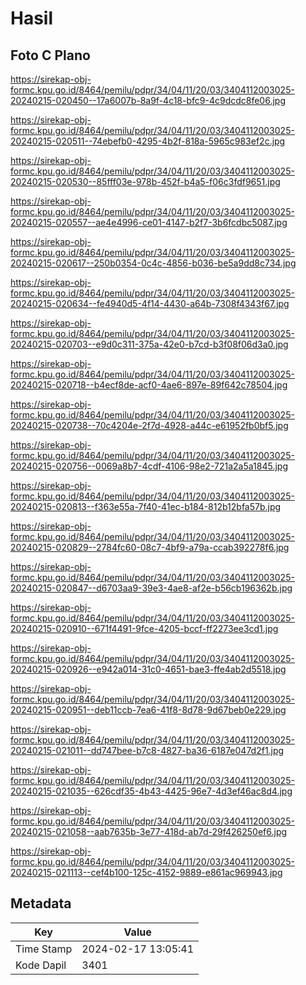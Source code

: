# Hasil

## Foto C Plano

https://sirekap-obj-formc.kpu.go.id/8464/pemilu/pdpr/34/04/11/20/03/3404112003025-20240215-020450--17a6007b-8a9f-4c18-bfc9-4c9dcdc8fe06.jpg

https://sirekap-obj-formc.kpu.go.id/8464/pemilu/pdpr/34/04/11/20/03/3404112003025-20240215-020511--74ebefb0-4295-4b2f-818a-5965c983ef2c.jpg

https://sirekap-obj-formc.kpu.go.id/8464/pemilu/pdpr/34/04/11/20/03/3404112003025-20240215-020530--85fff03e-978b-452f-b4a5-f06c3fdf9651.jpg

https://sirekap-obj-formc.kpu.go.id/8464/pemilu/pdpr/34/04/11/20/03/3404112003025-20240215-020557--ae4e4996-ce01-4147-b2f7-3b6fcdbc5087.jpg

https://sirekap-obj-formc.kpu.go.id/8464/pemilu/pdpr/34/04/11/20/03/3404112003025-20240215-020617--250b0354-0c4c-4856-b036-be5a9dd8c734.jpg

https://sirekap-obj-formc.kpu.go.id/8464/pemilu/pdpr/34/04/11/20/03/3404112003025-20240215-020634--fe4940d5-4f14-4430-a64b-7308f4343f67.jpg

https://sirekap-obj-formc.kpu.go.id/8464/pemilu/pdpr/34/04/11/20/03/3404112003025-20240215-020703--e9d0c311-375a-42e0-b7cd-b3f08f06d3a0.jpg

https://sirekap-obj-formc.kpu.go.id/8464/pemilu/pdpr/34/04/11/20/03/3404112003025-20240215-020718--b4ecf8de-acf0-4ae6-897e-89f642c78504.jpg

https://sirekap-obj-formc.kpu.go.id/8464/pemilu/pdpr/34/04/11/20/03/3404112003025-20240215-020738--70c4204e-2f7d-4928-a44c-e61952fb0bf5.jpg

https://sirekap-obj-formc.kpu.go.id/8464/pemilu/pdpr/34/04/11/20/03/3404112003025-20240215-020756--0069a8b7-4cdf-4106-98e2-721a2a5a1845.jpg

https://sirekap-obj-formc.kpu.go.id/8464/pemilu/pdpr/34/04/11/20/03/3404112003025-20240215-020813--f363e55a-7f40-41ec-b184-812b12bfa57b.jpg

https://sirekap-obj-formc.kpu.go.id/8464/pemilu/pdpr/34/04/11/20/03/3404112003025-20240215-020829--2784fc60-08c7-4bf9-a79a-ccab392278f6.jpg

https://sirekap-obj-formc.kpu.go.id/8464/pemilu/pdpr/34/04/11/20/03/3404112003025-20240215-020847--d6703aa9-39e3-4ae8-af2e-b56cb196362b.jpg

https://sirekap-obj-formc.kpu.go.id/8464/pemilu/pdpr/34/04/11/20/03/3404112003025-20240215-020910--671f4491-9fce-4205-bccf-ff2273ee3cd1.jpg

https://sirekap-obj-formc.kpu.go.id/8464/pemilu/pdpr/34/04/11/20/03/3404112003025-20240215-020926--e942a014-31c0-4651-bae3-ffe4ab2d5518.jpg

https://sirekap-obj-formc.kpu.go.id/8464/pemilu/pdpr/34/04/11/20/03/3404112003025-20240215-020951--deb11ccb-7ea6-41f8-8d78-9d67beb0e229.jpg

https://sirekap-obj-formc.kpu.go.id/8464/pemilu/pdpr/34/04/11/20/03/3404112003025-20240215-021011--dd747bee-b7c8-4827-ba36-6187e047d2f1.jpg

https://sirekap-obj-formc.kpu.go.id/8464/pemilu/pdpr/34/04/11/20/03/3404112003025-20240215-021035--626cdf35-4b43-4425-96e7-4d3ef46ac8d4.jpg

https://sirekap-obj-formc.kpu.go.id/8464/pemilu/pdpr/34/04/11/20/03/3404112003025-20240215-021058--aab7635b-3e77-418d-ab7d-29f426250ef6.jpg

https://sirekap-obj-formc.kpu.go.id/8464/pemilu/pdpr/34/04/11/20/03/3404112003025-20240215-021113--cef4b100-125c-4152-9889-e861ac969943.jpg


## Metadata

| Key        | Value               |
| ---------- | ------------------- |
| Time Stamp | 2024-02-17 13:05:41 |
| Kode Dapil | 3401                |



